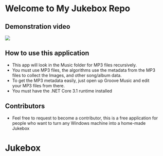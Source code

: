 # Welcome to My Jukebox Repo

## Demonstration video
[![](http://img.youtube.com/vi/Qw59kv97ofw/0.jpg)](http://www.youtube.com/watch?v=Qw59kv97ofw "Jukebox Demo")

## How to use this application

* This app will look in the Music folder for MP3 files recursively.
* You must use MP3 files, the algorithms use the metadata from the MP3 files to collect the Images, and other song/album data.
* To get the MP3 metadata easily, just open up Groove Music and edit your MP3 files from there.
* You must have the .NET Core 3.1 runtime installed

## Contributors

* Feel free to request to become a contributor, this is a free application for people who want to turn any Windows machine into a home-made Jukebox
# Jukebox
